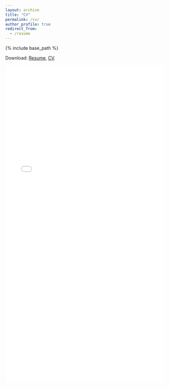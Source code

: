 ```yaml
---
layout: archive
title: "CV"
permalink: /cv/
author_profile: true
redirect_from:
  - /resume
---
```


{% include base_path %}

Download: [Resume](/files/resume_matteoiudice_7.pdf), [CV](/files/cv_matteoiudice_7.pdf).

<iframe src="/files/cv_matteoiudice_7.pdf" width="100%" height="1000" frameborder="no" border="0" marginwidth="0" marginheight="0"></iframe>


